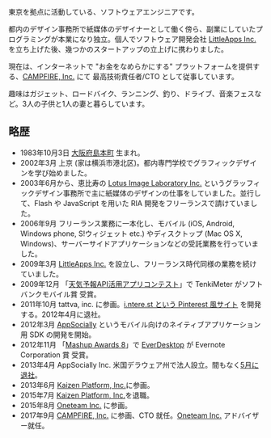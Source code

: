 <span itemprop="address" itemscope itemtype="http://data-vocabulary.org/Address"><span itemprop="locality">東京</span>を拠点</span>に活動している、<span itemprop="title">ソフトウェアエンジニア</span>です。

都内のデザイン事務所で紙媒体のデザイナーとして働く傍ら、副業にしていたプログラミングが本業になり独立。個人でソフトウェア開発会社 [LittleApps Inc.] を立ち上げた後、幾つかのスタートアップの立上げに携わりました。

現在は、インターネットで "お金をなめらかにする" プラットフォームを提供する、[CAMPFIRE, Inc.] にて 最高技術責任者/CTO として従事しています。

趣味はガジェット、ロードバイク、ランニング、釣り、ドライブ、音楽フェスなど。3人の子供と1人の妻と暮らしています。

## 略歴

* 1983年10月3日 [大阪府島本町] 生まれ。
* 2002年3月 上京 (家は横浜市港北区)。都内専門学校でグラフィックデザインを学び始めました。
* 2003年6月から、恵比寿の [Lotus Image Laboratory Inc.] というグラッフィックデザイン事務所で主に紙媒体のデザインの仕事をしていました。並行して、Flash や JavaScript を用いた RIA 開発をフリーランスで請けていました。
* 2006年9月 フリーランス業務に一本化し、モバイル (iOS, Android, Windows phone, S!ウィジェット etc.) やディスクトップ (Mac OS X, Windows)、サーバーサイドアプリケーションなどの受託業務を行っていました。
* 2009年3月 [LittleApps Inc.] を設立し、フリーランス時代同様の業務を続けていました。
* 2009年12月 「[天気予報API活用アプリコンテスト]」で TenkiMeter がソフトバンクモバイル賞 受賞。
* 2011年10月 tattva, inc. に参画。[i.ntere.st という Pinterest 風サイト] を開発する。2012年4月に退社。
* 2012年3月 [AppSocially] というモバイル向けのネイティブアプリケーション用 SDK の開発を開始。
* 2012年11月 「[Mashup Awards 8]」で [EverDesktop] が Evernote Corporation 賞 受賞。
* 2013年4月 AppSocially Inc. 米国デラウェア州で法人設立。間もなく[5月に退社](/2013/12/30/shokan2013/)。
* 2013年6月 [Kaizen Platform, Inc.]に参画。
* 2015年7月 [Kaizen Platform, Inc.]を退職。
* 2015年8月 <span itemprop="affiliation">[Oneteam Inc.]</span> に参画。
* 2017年9月 <span itemprop="affiliation">[CAMPFIRE, Inc.]</span> に参画、CTO 就任。[Oneteam Inc.] アドバイザー就任。

[Oneteam Inc.]: https://one-team.com/ja/
[LittleApps Inc.]: https://littleapps.jp/
[大阪府島本町]: http://ja.wikipedia.org/wiki/%E5%B3%B6%E6%9C%AC%E7%94%BA
[Lotus Image Laboratory Inc.]: http://lotus-lab.com/
[AppSocially]: https://appsocial.ly/
[EverDesktop]: http://everdesktop.com/
[天気予報API活用アプリコンテスト]: http://www.value-press.com/pressrelease/49464
[i.ntere.st という Pinterest 風サイト]: http://jp.techcrunch.com/2012/02/27/jp20120227interest-renewal/
[Mashup Awards 8]: http://ma8.mashupaward.jp/
[EverDesktop]: http://everdesktop.com/
[Kaizen Platform, Inc.]: https://kaizenplatform.com/
[CAMPFIRE, Inc.]: https://campfire.co.jp